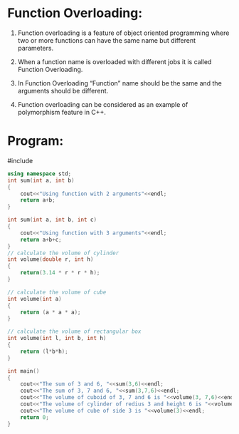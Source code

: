 # Function Overloading:
1. Function overloading is a feature of object oriented programming where two or more functions can have the same name but different parameters.

2. When a function name is overloaded with different jobs it is called Function Overloading.

3. In Function Overloading “Function” name should be the same and the arguments should be different.

4. Function overloading can be considered as an example of polymorphism feature in C++.

# Program:

#include <iostream>
```cpp
using namespace std;
int sum(int a, int b)
{
    cout<<"Using function with 2 arguments"<<endl;
    return a+b;
}

int sum(int a, int b, int c)
{
    cout<<"Using function with 3 arguments"<<endl;
    return a+b+c;
}
// calculate the volume of cylinder
int volume(double r, int h)
{
    return(3.14 * r * r * h);
}

// calculate the volume of cube
int volume(int a)
{
    return (a * a * a);
}

// calculate the volume of rectangular box
int volume(int l, int b, int h)
{
    return (l*b*h);
}

int main()
{
    cout<<"The sum of 3 and 6, "<<sum(3,6)<<endl;
    cout<<"The sum of 3, 7 and 6, "<<sum(3,7,6)<<endl;
    cout<<"The volume of cuboid of 3, 7 and 6 is "<<volume(3, 7,6)<<endl;
    cout<<"The volume of cylinder of redius 3 and height 6 is "<<volume(3, 6)<<endl;
    cout<<"The volume of cube of side 3 is "<<volume(3)<<endl;
    return 0;
}
```